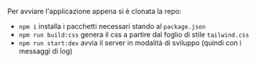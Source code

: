 Per avviare l'applicazione appena si è clonata la repo:

- `npm i` installa i pacchetti necessari stando al `package.json`
- `npm run build:css` genera il css a partire dal foglio di stile `tailwind.css`
- `npm run start:dev` avvia il server in modalità di sviluppo (quindi con i
  messaggi di log)

